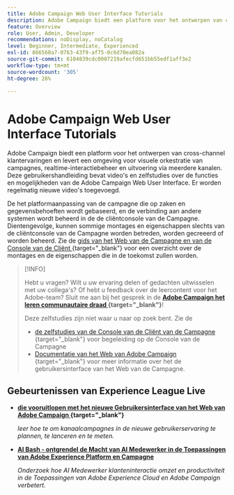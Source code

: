 ```yaml
---
title: Adobe Campaign Web User Interface Tutorials
description: Adobe Campaign biedt een platform voor het ontwerpen van cross-channel klantervaringen en levert een omgeving voor visuele orkestratie van campagnes, realtime-interactiebeheer en uitvoering via meerdere kanalen. Deze gebruikershandleiding bevat video's en zelfstudies over de functies en mogelijkheden van de Adobe Campaign Web User Interface.
feature: Overview
role: User, Admin, Developer
recommendations: noDisplay, noCatalog
level: Beginner, Intermediate, Experienced
exl-id: 866568a7-0763-43f9-af75-0c6d70ea082a
source-git-commit: 6104839cdc0007219afecfd651bb55edf1aff3e2
workflow-type: tm+mt
source-wordcount: '305'
ht-degree: 26%

---
```


# Adobe Campaign Web User Interface Tutorials

Adobe Campaign biedt een platform voor het ontwerpen van cross-channel klantervaringen en levert een omgeving voor visuele orkestratie van campagnes, realtime-interactiebeheer en uitvoering via meerdere kanalen. Deze gebruikershandleiding bevat video&#39;s en zelfstudies over de functies en mogelijkheden van de Adobe Campaign Web User Interface. Er worden regelmatig nieuwe video&#39;s toegevoegd.

De het platformaanpassing van de campagne die op zaken en gegevensbehoeften wordt gebaseerd, en de verbinding aan andere systemen wordt beheerd in de de cliëntconsole van de Campagne. Dientengevolge, kunnen sommige montages en eigenschappen slechts van de cliëntconsole van de Campagne worden betreden, worden gecreeerd of worden beheerd. Zie de [ gids van het Web van de Campagne en van de Console van de Cliënt ](https://experienceleague.adobe.com/docs/campaign-web/v8/start/capability-matrix.html) {target="_blank"} voor een overzicht over de montages en de eigenschappen die in de toekomst zullen worden.

>[!INFO]
> 
> Hebt u vragen? Wilt u uw ervaring delen of gedachten uitwisselen met uw collega&#39;s? Of hebt u feedback over de leercontent voor het Adobe-team? Sluit me aan bij het gesprek in de **[Adobe Campaign het leren communautaire draad ](https://experienceleaguecommunities.adobe.com:443/t5/adobe-campaign-classic/join-the-discussion-on-adobe-campaign-learning/td-p/419096){target="_blank"}**!
>
>
> Deze zelfstudies zijn niet waar u naar op zoek bent.
> Zie de
> 
> * [ de zelfstudies van de Console van de Cliënt van de Campagne ](https://experienceleague.adobe.com/docs/campaign-learn/tutorials/overview.html) {target="_blank"} voor begeleiding op de Console van de Campagne
> * [ Documentatie van het Web van Adobe Campaign ](https://experienceleague.adobe.com/docs/campaign-web/v8/campaign-web-home.html) {target="_blank"} voor meer informatie over het de gebruikersinterface van het Web van de Campagne.

<div id="recs-overview-body-1"></div>
<div id="recs-overview-body-2"></div>
<div id="recs-overview-body-3"></div>
<div id="recs-overview-body-4"></div>
<div id="recs-overview-body-5"></div>
<div id="recs-overview-body-6"></div>

<div id="staff-picks-section">
</div>

## Gebeurtenissen van Experience League Live

* **[die vooruitlopen met het nieuwe Gebruikersinterface van het Web van Adobe Campaign ](https://experienceleague.adobe.com/docs/events/experience-league-live-recordings/episodes/exl-live-episode-02-29-24.html){target="_blank"}**

  *leer hoe te om kanaalcampagnes in de nieuwe gebruikerservaring te plannen, te lanceren en te meten.*

* **[AI Bash - ontgrendel de Macht van AI Medewerker in de Toepassingen van Adobe Experience Platform en Campagne ](https://experienceleague.adobe.com/en/docs/events/experience-league-live-recordings/episodes/exl-live-episode-09-26-24)**

  *Onderzoek hoe AI Medewerker klanteninteractie omzet en productiviteit in de Toepassingen van Adobe Experience Cloud en Adobe Campaign verbetert.*

